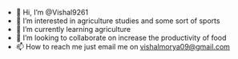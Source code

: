- 👋 Hi, I’m @Vishal9261
- 👀 I’m interested in agriculture studies and some sort of sports
- 🌱 I’m currently learning agriculture
- 💞️ I’m looking to collaborate on increase the productivity of food
- 📫 How to reach me just email me on vishalmorya09@gmail.com

<!---
Vishal9261/Vishal9261 is a ✨ special ✨ repository because its `README.md` (this file) appears on your GitHub profile.
You can click the Preview link to take a look at your changes.
--->
